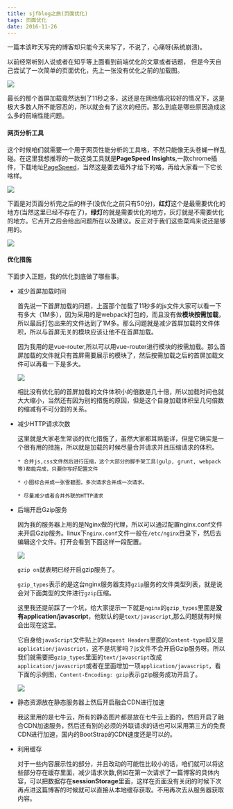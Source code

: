 ```yaml
---
title: sjfblog之旅(页面优化)
tags: 页面优化
date: 2016-11-26
---
```


一篇本该昨天写完的博客却只能今天来写了，不说了，心痛呀(系统崩溃)。

以前经常听别人说或者在知乎等上面看到前端优化的文章或者话题， 
但是今天自己尝试了一次简单的页面优化，先上一张没有优化之前的加载图。

![](http://7xrp7o.com1.z0.glb.clouddn.com/time-more.png)

最长的那个首屏加载竟然达到了11秒之多，这还是在网络情况较好的情况下，这是极大多数人所不能容忍的，所以就会有了这次的经历。那么到底是哪些原因造成这么多的前端性能问题。

#### 网页分析工具
这个时候咱们就需要一个用于网页性能分析的工具咯，不然只能像无头苍蝇一样乱碰。在这里我想推荐的一款这类工具就是**PageSpeed Insights**,一款chrome插件，下载地址[PageSpeed](https://chrome.google.com/webstore/detail/pagespeed-insights-with-p/lanlbpjbalfkflkhegagflkgcfklnbnh?hl=en-US)，当然这是要去墙外才给下的咯，再给大家看一下它长啥样。

![](http://7xrp7o.com1.z0.glb.clouddn.com/page-speed.png)

下面是对页面分析完之后的样子(没优化之前只有50分)，**红灯**这个是最需要优化的地方(当然这里已经不存在了)，**绿灯**的就是需要优化的地方，灰灯就是不需要优化的地方。它点开之后会给出问题所在以及建议。反正对于我们这些菜鸡来说还是够用的。

![](http://7xrp7o.com1.z0.glb.clouddn.com/pageAnalized.png)

#### 优化措施
下面步入正题，我的优化到底做了哪些事。

+  减少首屏加载时间

    首先说一下首屏加载的问题，上面那个加载了11秒多的js文件大家可以看一下有多大（1M多），因为采用的是webpack打包的，而且没有做**模块按需加载**，所以最后打包出来的文件达到了1M多。那么问题就是减少首屏加载的文件体积，所以与首屏无关的模块应该让他不在首屏加载。

    因为我用的是vue-router,所以可以用vue-router进行模块的按需加载。那么首屏加载的文件就只有首屏需要展示的模块了，然后按需加载之后的首屏加载文件可以再看一下是多大。

    ![](http://7xrp7o.com1.z0.glb.clouddn.com/optimizeIndex.png)

    相比没有优化前的首屏加载的文件体积小的倍数是几十倍，所以加载时间也就大大缩小，当然还有因为别的措施的原因，但是这个自身加载体积呈几何倍数的缩减有不可分割的关系。

+ 减少HTTP请求次数

    这里就是大家老生常谈的优化措施了，虽然大家都耳熟能详，但是它确实是一个很有用的措施，所以就是加载的时候尽量合并请求并且压缩请求的体积。

      * 合并js,css文件然后进行压缩，这个大部分的脚手架工具(gulp, grunt, webpack等)都能完成，只要你写好配置文件

      * 小图标合并成一张雪碧图，多次请求合并成一次请求。

      * 尽量减少或者合并外联的HTTP请求

+ 后端开启Gzip服务

    因为我的服务器上用的是Nginx做的代理，所以可以通过配置nginx.conf文件来开启Gzip服务。linux下`nginx.conf`文件一般在`/etc/nginx`目录下，然后去编辑这个文件。打开会看到下面这样一段配置。

    ![](http://7xrp7o.com1.z0.glb.clouddn.com/nginx-gzip.png)

    `gzip on`就表明已经开启gzip服务了。

    `gzip_types`表示的是这台nginx服务器支持`gzip`服务的文件类型列表，就是说会对下面类型的文件进行`gzip`压缩。
    
    这里我还提前踩了一个坑，给大家提示一下就是`nginx`的`gzip_types`里面是**没有application/javascript**，他默认的是`text/javascript`,那么问题就有时候会出现在这里。

    它自身给`javaScript`文件贴上的`Request Headers`里面的`Content-type`却又是`application/javascript`，这不是坑爹吗？js文件不会开启Gzip服务呀。所以我们就需要把`gzip_types`里面的`text/javascript`改成`application/javascript`或者在里面增加一项`application/javascript`，看下面的示例图，`Content-Encoding: gzip`表示gzip服务成功开启了。

    ![](http://7xrp7o.com1.z0.glb.clouddn.com/nginx-response.png)

+ 静态资源放在静态服务器上然后开启融合CDN进行加速

    我这里用的是七牛云，所有的静态图片都是放在七牛云上面的，然后开启了融合CDN加速服务，然后还有别的必须的外联请求的话也可以采用第三方的免费CDN进行加速，国内的BootStrap的CDN速度还是可以的。

+ 利用缓存
  
    对于一些内容展示性的部分，并且改动的可能性比较小的话，咱们就可以将这些部分存在缓存里面，减少请求次数,例如在第一次请求了一篇博客的具体内容，可以把数据存在**sessionStorage**里面，这样在页面没有关闭的时候下次再点进这篇博客的时候就可以直接从本地缓存获取。不用再次去从服务器获取内容。
